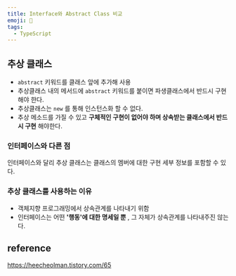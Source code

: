 ```yaml
---
title: Interface와 Abstract Class 비교
emoji: 📘
tags:
  - TypeScript
---
```



## 추상 클래스

-  `abstract` 키워드를 클래스 앞에 추가해 사용
- 추상클래스 내의 메서드에 `abstract` 키워드를 붙이면 파생클래스에서 반드시 구현해야 한다.
- 추상클래스는 `new` 를 통해 인스턴스화 할 수 없다.
- 추상 메소드를 가질 수 있고 **구체적인 구현이 없어야 하며 상속받는 클래스에서 반드시 구현** 해야한다.



### 인터페이스와 다른 점

인터페이스와 달리 추상 클래스는 클래스의 멤버에 대한 구현 세부 정보를 포함할 수 있다.



### 추상 클래스를 사용하는 이유

- 객체지향 프로그래밍에서 상속관계를 나타내기 위함
- 인터페이스는 어떤 **'행동'에 대한 명세일 뿐** , 그 자체가 상속관계를 나타내주진 않는다.





## reference

https://heecheolman.tistory.com/65

